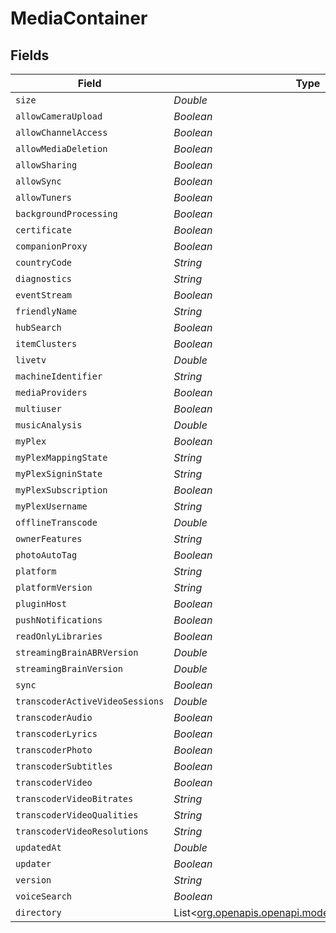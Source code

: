 # MediaContainer


## Fields

| Field                                                                                          | Type                                                                                           | Required                                                                                       | Description                                                                                    |
| ---------------------------------------------------------------------------------------------- | ---------------------------------------------------------------------------------------------- | ---------------------------------------------------------------------------------------------- | ---------------------------------------------------------------------------------------------- |
| `size`                                                                                         | *Double*                                                                                       | :heavy_minus_sign:                                                                             | N/A                                                                                            |
| `allowCameraUpload`                                                                            | *Boolean*                                                                                      | :heavy_minus_sign:                                                                             | N/A                                                                                            |
| `allowChannelAccess`                                                                           | *Boolean*                                                                                      | :heavy_minus_sign:                                                                             | N/A                                                                                            |
| `allowMediaDeletion`                                                                           | *Boolean*                                                                                      | :heavy_minus_sign:                                                                             | N/A                                                                                            |
| `allowSharing`                                                                                 | *Boolean*                                                                                      | :heavy_minus_sign:                                                                             | N/A                                                                                            |
| `allowSync`                                                                                    | *Boolean*                                                                                      | :heavy_minus_sign:                                                                             | N/A                                                                                            |
| `allowTuners`                                                                                  | *Boolean*                                                                                      | :heavy_minus_sign:                                                                             | N/A                                                                                            |
| `backgroundProcessing`                                                                         | *Boolean*                                                                                      | :heavy_minus_sign:                                                                             | N/A                                                                                            |
| `certificate`                                                                                  | *Boolean*                                                                                      | :heavy_minus_sign:                                                                             | N/A                                                                                            |
| `companionProxy`                                                                               | *Boolean*                                                                                      | :heavy_minus_sign:                                                                             | N/A                                                                                            |
| `countryCode`                                                                                  | *String*                                                                                       | :heavy_minus_sign:                                                                             | N/A                                                                                            |
| `diagnostics`                                                                                  | *String*                                                                                       | :heavy_minus_sign:                                                                             | N/A                                                                                            |
| `eventStream`                                                                                  | *Boolean*                                                                                      | :heavy_minus_sign:                                                                             | N/A                                                                                            |
| `friendlyName`                                                                                 | *String*                                                                                       | :heavy_minus_sign:                                                                             | N/A                                                                                            |
| `hubSearch`                                                                                    | *Boolean*                                                                                      | :heavy_minus_sign:                                                                             | N/A                                                                                            |
| `itemClusters`                                                                                 | *Boolean*                                                                                      | :heavy_minus_sign:                                                                             | N/A                                                                                            |
| `livetv`                                                                                       | *Double*                                                                                       | :heavy_minus_sign:                                                                             | N/A                                                                                            |
| `machineIdentifier`                                                                            | *String*                                                                                       | :heavy_minus_sign:                                                                             | N/A                                                                                            |
| `mediaProviders`                                                                               | *Boolean*                                                                                      | :heavy_minus_sign:                                                                             | N/A                                                                                            |
| `multiuser`                                                                                    | *Boolean*                                                                                      | :heavy_minus_sign:                                                                             | N/A                                                                                            |
| `musicAnalysis`                                                                                | *Double*                                                                                       | :heavy_minus_sign:                                                                             | N/A                                                                                            |
| `myPlex`                                                                                       | *Boolean*                                                                                      | :heavy_minus_sign:                                                                             | N/A                                                                                            |
| `myPlexMappingState`                                                                           | *String*                                                                                       | :heavy_minus_sign:                                                                             | N/A                                                                                            |
| `myPlexSigninState`                                                                            | *String*                                                                                       | :heavy_minus_sign:                                                                             | N/A                                                                                            |
| `myPlexSubscription`                                                                           | *Boolean*                                                                                      | :heavy_minus_sign:                                                                             | N/A                                                                                            |
| `myPlexUsername`                                                                               | *String*                                                                                       | :heavy_minus_sign:                                                                             | N/A                                                                                            |
| `offlineTranscode`                                                                             | *Double*                                                                                       | :heavy_minus_sign:                                                                             | N/A                                                                                            |
| `ownerFeatures`                                                                                | *String*                                                                                       | :heavy_minus_sign:                                                                             | N/A                                                                                            |
| `photoAutoTag`                                                                                 | *Boolean*                                                                                      | :heavy_minus_sign:                                                                             | N/A                                                                                            |
| `platform`                                                                                     | *String*                                                                                       | :heavy_minus_sign:                                                                             | N/A                                                                                            |
| `platformVersion`                                                                              | *String*                                                                                       | :heavy_minus_sign:                                                                             | N/A                                                                                            |
| `pluginHost`                                                                                   | *Boolean*                                                                                      | :heavy_minus_sign:                                                                             | N/A                                                                                            |
| `pushNotifications`                                                                            | *Boolean*                                                                                      | :heavy_minus_sign:                                                                             | N/A                                                                                            |
| `readOnlyLibraries`                                                                            | *Boolean*                                                                                      | :heavy_minus_sign:                                                                             | N/A                                                                                            |
| `streamingBrainABRVersion`                                                                     | *Double*                                                                                       | :heavy_minus_sign:                                                                             | N/A                                                                                            |
| `streamingBrainVersion`                                                                        | *Double*                                                                                       | :heavy_minus_sign:                                                                             | N/A                                                                                            |
| `sync`                                                                                         | *Boolean*                                                                                      | :heavy_minus_sign:                                                                             | N/A                                                                                            |
| `transcoderActiveVideoSessions`                                                                | *Double*                                                                                       | :heavy_minus_sign:                                                                             | N/A                                                                                            |
| `transcoderAudio`                                                                              | *Boolean*                                                                                      | :heavy_minus_sign:                                                                             | N/A                                                                                            |
| `transcoderLyrics`                                                                             | *Boolean*                                                                                      | :heavy_minus_sign:                                                                             | N/A                                                                                            |
| `transcoderPhoto`                                                                              | *Boolean*                                                                                      | :heavy_minus_sign:                                                                             | N/A                                                                                            |
| `transcoderSubtitles`                                                                          | *Boolean*                                                                                      | :heavy_minus_sign:                                                                             | N/A                                                                                            |
| `transcoderVideo`                                                                              | *Boolean*                                                                                      | :heavy_minus_sign:                                                                             | N/A                                                                                            |
| `transcoderVideoBitrates`                                                                      | *String*                                                                                       | :heavy_minus_sign:                                                                             | N/A                                                                                            |
| `transcoderVideoQualities`                                                                     | *String*                                                                                       | :heavy_minus_sign:                                                                             | N/A                                                                                            |
| `transcoderVideoResolutions`                                                                   | *String*                                                                                       | :heavy_minus_sign:                                                                             | N/A                                                                                            |
| `updatedAt`                                                                                    | *Double*                                                                                       | :heavy_minus_sign:                                                                             | N/A                                                                                            |
| `updater`                                                                                      | *Boolean*                                                                                      | :heavy_minus_sign:                                                                             | N/A                                                                                            |
| `version`                                                                                      | *String*                                                                                       | :heavy_minus_sign:                                                                             | N/A                                                                                            |
| `voiceSearch`                                                                                  | *Boolean*                                                                                      | :heavy_minus_sign:                                                                             | N/A                                                                                            |
| `directory`                                                                                    | List<[org.openapis.openapi.models.operations.Directory](../../models/operations/Directory.md)> | :heavy_minus_sign:                                                                             | N/A                                                                                            |